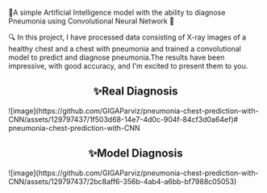 
🎯A simple Artificial Intelligence model with the ability to diagnose Pneumonia using Convolutional Neural Network 🌟 

🔍 In this project, I have processed data consisting of X-ray images of a healthy chest and a chest with pneumonia and trained a convolutional model to predict and diagnose pneumonia.The results have been impressive, with good accuracy, and I'm excited to present them to you.
<p align="center">
<h2 align="center">✨Real Diagnosis</h2>
</p>
![image](https://github.com/GIGAParviz/pneumonia-chest-prediction-with-CNN/assets/129797437/1f503d68-14e7-4d0c-904f-84cf3d0a64ef)# pneumonia-chest-prediction-with-CNN



<h2 align="center">✨Model Diagnosis</h2>
![image](https://github.com/GIGAParviz/pneumonia-chest-prediction-with-CNN/assets/129797437/2bc8aff6-356b-4ab4-a6bb-bf7988c05053)
